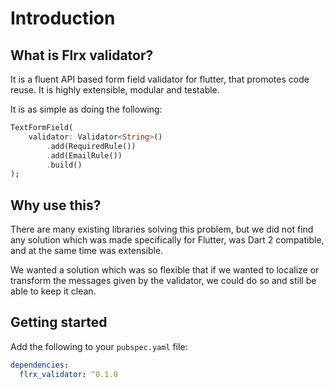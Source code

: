 # Introduction

## What is Flrx validator?

It is a fluent API based form field validator for flutter, that promotes code reuse. It is highly extensible, modular and testable.

It is as simple as doing the following:

```dart
TextFormField(
    validator: Validator<String>()
        .add(RequiredRule())
        .add(EmailRule())
        .build()
);
```

## Why use this?

There are many existing libraries solving this problem, but we did not find any solution which was made specifically for Flutter, was Dart 2 compatible, and at the same time was extensible.

We wanted a solution which was so flexible that if we wanted to localize or transform the messages given by the validator, we could do so and still be able to keep it clean.

## Getting started

Add the following to your `pubspec.yaml` file:

```yaml
dependencies:
  flrx_validator: ^0.1.0
```
